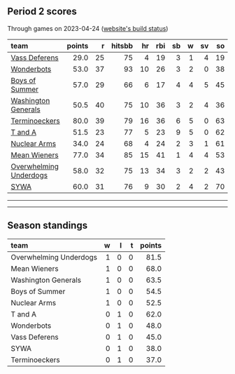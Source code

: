 

## Period 2 scores

Through games on 2023-04-24 ([website's build status](https://github.com/brian-bot/pl-site/actions))


|team                   | points|  r| hitsbb| hr| rbi| sb|  w| sv| so|   era|  whip|
|:----------------------|------:|--:|------:|--:|---:|--:|--:|--:|--:|-----:|-----:|
|[Vass Deferens](./vassdeferens)|   29.0| 25|     75|  4|  19|  3|  1|  4| 19| 8.100| 1.667|
|[Wonderbots](./wonderbots)|   53.0| 37|     93| 10|  26|  3|  2|  0| 38| 4.412| 1.216|
|[Boys of Summer](./boysofsummer)|   57.0| 29|     66|  6|  17|  4|  4|  5| 45| 3.108| 1.036|
|[Washington Generals](./washingtongenerals)|   50.5| 40|     75| 10|  36|  3|  2|  4| 36| 6.231| 1.673|
|[Terminoeckers](./terminoeckers)|   80.0| 39|     79| 16|  36|  6|  5|  0| 63| 3.789| 0.982|
|[T and A](./tanda)     |   51.5| 23|     77|  5|  23|  9|  5|  0| 62| 5.339| 1.424|
|[Nuclear Arms](./nucleararms)|   34.0| 24|     68|  4|  24|  2|  3|  1| 61| 5.675| 1.490|
|[Mean Wieners](./meanwieners)|   77.0| 34|     85| 15|  41|  1|  4|  4| 53| 1.957| 0.739|
|[Overwhelming Underdogs](./overwhelmingunderdogs)|   58.0| 32|     75| 13|  34|  3|  2|  2| 43| 3.124| 1.041|
|[SYWA](./sywa)         |   60.0| 31|     76|  9|  30|  2|  4|  2| 70| 3.479| 1.049|

* * *
* * *

## Season standings


|team                   |  w|  l|  t| points|
|:----------------------|--:|--:|--:|------:|
|Overwhelming Underdogs |  1|  0|  0|   81.5|
|Mean Wieners           |  1|  0|  0|   68.0|
|Washington Generals    |  1|  0|  0|   63.5|
|Boys of Summer         |  1|  0|  0|   54.5|
|Nuclear Arms           |  1|  0|  0|   52.5|
|T and A                |  0|  1|  0|   62.0|
|Wonderbots             |  0|  1|  0|   48.0|
|Vass Deferens          |  0|  1|  0|   45.0|
|SYWA                   |  0|  1|  0|   38.0|
|Terminoeckers          |  0|  1|  0|   37.0|


